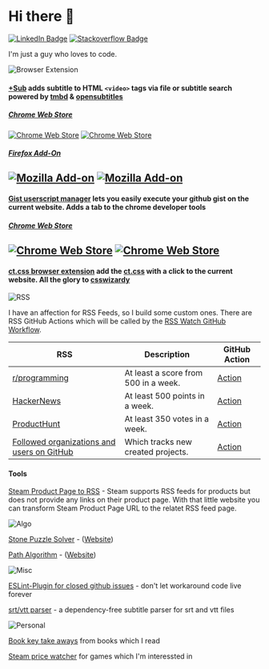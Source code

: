 # Hi there 👋
[![LinkedIn Badge](https://img.shields.io/badge/LinkedIn-Profile-informational?style=flat-square&logo=linkedin&logoColor=white&color=0D76A8)](https://www.linkedin.com/in/stefan-breitenstein-10337a173/)
[![Stackoverflow Badge](https://img.shields.io/badge/stackoverflow-Profile-informational?style=flat-square&logo=stackoverflow&logoColor=white&color=0D76A8)](https://stackoverflow.com/users/6350016/ste-xx)

I'm just a guy who loves to code.

![Browser Extension](https://shields.io/badge/My%20Browser%20Extensions%9D%9D%9D%9D%9D%9D%9D%9D%9D%9D%9D%9D%9D%9D%9D%9D%9D%9D%9D%9D%9D%9D%9D%9D%9D%9D%9D%9D%9D%9D%9D%9D%9D%9D%9D%9D%9D%9D%9D%9D%9D%9D%9D%9D%9D%9D%9D%9D%9D%9D%9D%9D%9D%9D%9D%9D%9D%9D%9D%9D%9D%9D%9D%9D%9D%9D%9D-green?logo=googlechrome&style=for-the-badge&color=0D76A8&logoColor=white)

#### [+Sub](https://github.com/plussub/plussub) adds subtitle to HTML `<video>` tags via file or subtitle search powered by [tmbd](https://www.themoviedb.org/) & [opensubtitles](https://opensubtitles.org)

##### [Chrome Web Store](https://chrome.google.com/webstore/detail/%20sub/lpobdmdfgjokempajoobgfdnhjbjlnpm)
[![Chrome Web Store](https://img.shields.io/chrome-web-store/stars/lpobdmdfgjokempajoobgfdnhjbjlnpm?color=0D76A8)](https://chrome.google.com/webstore/detail/%20sub/lpobdmdfgjokempajoobgfdnhjbjlnpm)
[![Chrome Web Store](https://img.shields.io/chrome-web-store/users/lpobdmdfgjokempajoobgfdnhjbjlnpm?color=0D76A8)](https://chrome.google.com/webstore/detail/%20sub/lpobdmdfgjokempajoobgfdnhjbjlnpm)

##### [Firefox Add-On](https://addons.mozilla.org/en-US/firefox/addon/plussub/)
[![Mozilla Add-on](https://img.shields.io/amo/stars/plussub?color=0D76A8)](https://addons.mozilla.org/en-US/firefox/addon/plussub/)
[![Mozilla Add-on](https://img.shields.io/amo/users/plussub?color=0D76A8)](https://addons.mozilla.org/en-US/firefox/addon/plussub/)
---
#### [Gist userscript manager](https://github.com/ste-xx/gist-userscript-manager) lets you easily execute your github gist on the current website. Adds a tab to the chrome developer tools

##### [Chrome Web Store](https://chrome.google.com/webstore/detail/gist-user-script-manager/plpmkifleemfflmlnogdncmhlljcpdab)

[![Chrome Web Store](https://img.shields.io/chrome-web-store/stars/plpmkifleemfflmlnogdncmhlljcpdab?color=0D76A8)](https://chrome.google.com/webstore/detail/gist-user-script-manager/plpmkifleemfflmlnogdncmhlljcpdab)
[![Chrome Web Store](https://img.shields.io/chrome-web-store/users/plpmkifleemfflmlnogdncmhlljcpdab?color=0D76A8)](https://chrome.google.com/webstore/detail/gist-user-script-manager/plpmkifleemfflmlnogdncmhlljcpdab)
---
#### [ct.css browser extension](https://github.com/ste-xx/ct-browser-extension) add the [ct.css](https://github.com/csswizardry/ct) with a click to the current website. All the glory to [csswizardy](https://csswizardry.com/)

![RSS](https://shields.io/badge/My%20Custom%20Feeds%9D%9D%9D%9D%9D%9D%9D%9D%9D%9D%9D%9D%9D%9D%9D%9D%9D%9D%9D%9D%9D%9D%9D%9D%9D%9D%9D%9D%9D%9D%9D%9D%9D%9D%9D%9D%9D%9D%9D%9D%9D%9D%9D%9D%9D%9D%9D%9D%9D%9D%9D%9D%9D%9D%9D%9D%9D%9D%9D%9D%9D%9D%9D%9D%9D%9D%9D%9D%9D%9D%9D-green?logo=rss&style=for-the-badge&color=0D76A8)

I have an affection for RSS Feeds, so I build some custom ones.
There are RSS GitHub Actions which will be called by the [RSS Watch GitHub Workflow](https://github.com/ste-xx/rss-watch). 

| RSS         | Description | GitHub Action | 
| ----------- | ----------- | --------------|
| [r/programming](https://raw.githubusercontent.com/ste-xx/rss-watch/main/rprogramming.json) | At least a score from 500 in a week. | [Action](https://github.com/ste-xx/reddit-to-rss-action) |
| [HackerNews](https://raw.githubusercontent.com/ste-xx/rss-watch/main/hn.json) | At least 500 points in a week. | [Action](https://github.com/ste-xx/hackernews-to-rss-action) |
| [ProductHunt](https://raw.githubusercontent.com/ste-xx/rss-watch/main/ph.json) | At least 350 votes in a week. | [Action](https://github.com/ste-xx/producthunt-to-rss-action) |
| [Followed organizations and users on GitHub](https://raw.githubusercontent.com/ste-xx/rss-watch/main/ghuserprojects.json) | Which tracks new created projects. | [Action](https://github.com/ste-xx/gh-user-projects-rss-action) |



#### Tools 
[Steam Product Page to RSS](https://ste-xx.github.io/steam-rss-link/) - Steam supports RSS feeds for products but does not provide any links on their product page. With that little website you can transform Steam Product Page URL to the relatet RSS feed page.


![Algo](https://shields.io/badge/Algo%20Fun%9D%9D%9D%9D%9D%9D%9D%9D%9D%9D%9D%9D%9D%9D%9D%9D%9D%9D%9D%9D%9D%9D%9D%9D%9D%9D%9D%9D%9D%9D%9D%9D%9D%9D%9D%9D%9D%9D%9D%9D%9D%9D%9D%9D%9D%9D%9D%9D%9D%9D%9D%9D%9D%9D%9D%9D%9D%9D%9D%9D%9D%9D%9D%9D%9D%9D%9D%9D%9D%9D%9D%9D%9D%9D%9D%9D%9D%9D-green?style=for-the-badge&color=0D76A8&logoColor=white)

[Stone Puzzle Solver](https://github.com/ste-xx/stone-color-puzzle) - ([Website](https://stone-puzzle.netlify.app/))

[Path Algorithm](https://ste-xx.github.io/path-algo) - ([Website](https://ste-xx.github.io/path-algo/)) 

![Misc](https://shields.io/badge/Misc%9D%9D%9D%9D%9D%9D%9D%9D%9D%9D%9D%9D%9D%9D%9D%9D%9D%9D%9D%9D%9D%9D%9D%9D%9D%9D%9D%9D%9D%9D%9D%9D%9D%9D%9D%9D%9D%9D%9D%9D%9D%9D%9D%9D%9D%9D%9D%9D%9D%9D%9D%9D%9D%9D%9D%9D%9D%9D%9D%9D%9D%9D%9D%9D%9D%9D%9D%9D%9D%9D%9D%9D%9D%9D%9D%9D%9D%9D%9D%9D%9D-green?style=for-the-badge&color=0D76A8&logoColor=white)

[ESLint-Plugin for closed github issues](https://github.com/ste-xx/eslint-rule-gh-issue) - don't let workaround code live forever

[srt/vtt parser](https://github.com/plussub/srt-vtt-parser) - a dependency-free subtitle parser for srt and vtt files

![Personal](https://shields.io/badge/Personal%9D%9D%9D%9D%9D%9D%9D%9D%9D%9D%9D%9D%9D%9D%9D%9D%9D%9D%9D%9D%9D%9D%9D%9D%9D%9D%9D%9D%9D%9D%9D%9D%9D%9D%9D%9D%9D%9D%9D%9D%9D%9D%9D%9D%9D%9D%9D%9D%9D%9D%9D%9D%9D%9D%9D%9D%9D%9D%9D%9D%9D%9D%9D%9D%9D%9D%9D%9D%9D%9D%9D%9D%9D%9D%9D%9D%9D%9D-green?style=for-the-badge&color=0D76A8&logoColor=white)

[Book key take aways](https://github.com/ste-xx/book-key-takeaways) from books which I read

[Steam price watcher](https://github.com/ste-xx/steam-price-watcher/blob/main/report.tsv) for games which I'm interessted in

